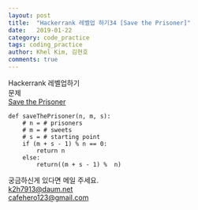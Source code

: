 ```yaml
---
layout: post
title:  "Hackerrank 레벨업 하기34 [Save the Prisoner]"
date:   2019-01-22
category: code_practice
tags: coding_practice
author: Khel Kim, 김현호
comments: true
---
```


Hackerrank 레벨업하기  
문제   
[Save the Prisoner](https://www.hackerrank.com/challenges/save-the-prisoner/problem)

~~~
def saveThePrisoner(n, m, s):
    # n = # prisoners
    # m = # sweets
    # s = # starting point
    if (m + s - 1) % n == 0:
        return n
    else:
        return((m + s - 1) %  n) 
~~~

궁금하신게 있다면 메일 주세요.  
k2h7913@daum.net  
cafehero123@gmail.com
